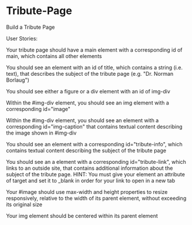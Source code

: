 # Tribute-Page
Build a Tribute Page

User Stories:

Your tribute page should have a main element with a corresponding id of main, which contains all other elements

You should see an element with an id of title, which contains a string (i.e. text), that describes the subject of the tribute page (e.g. "Dr. Norman Borlaug")

You should see either a figure or a div element with an id of img-div

Within the #img-div element, you should see an img element with a corresponding id="image"

Within the #img-div element, you should see an element with a corresponding id="img-caption" that contains textual content describing the image shown in #img-div

You should see an element with a corresponding id="tribute-info", which contains textual content describing the subject of the tribute page

You should see an a element with a corresponding id="tribute-link", which links to an outside site, that contains additional information about the subject of the tribute page. HINT: You must give your element an attribute of target and set it to _blank in order for your link to open in a new tab

Your #image should use max-width and height properties to resize responsively, relative to the width of its parent element, without exceeding its original size

Your img element should be centered within its parent element


